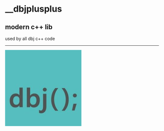 # __dbjplusplus
## modern c++ lib 
used by all dbj c++ code
<hr/>

[![Dbjlogo](media/dbjlogo.png)](https://dbj.org)
